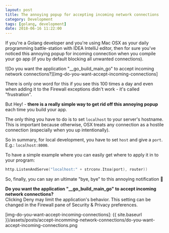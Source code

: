 ```yaml
---
layout: post
title: The annoying popup for accepting incoming network connections
category: Development
tags: [golang, development]
date: 2018-06-16 11:22:00
---
```


If you're a Golang developer and you're using Mac OSX as your daily programming battle-station with IDEA IntelliJ editor, then for sure you've noticed this annoying popup for incoming connection when you compile your go app (if you by default blocking all unwanted connections).

![Do you want the application "__go_build_main_go" to accept incoming network connections?][img-do-you-want-accept-incoming-connections]

There is only one word for this if you see this 100 times a day and even when adding it to the Firewall exceptions didn't work - it's called "frustration".

But Hey! - **there is a really simple way to get rid off this annoying popup** each time you build your app.

The only thing you have to do is to set `localhost` to your server's hostname. This is important because otherwise, OSX treats any connection as a hostile connection (especially when you up intentionally).

So in summary, for local development, you have to set `host` and give a `port`. E.g.: `localhost:8000`.

To have a simple example where you can easily get where to apply it in to your program:

```go
http.ListenAndServe("localhost:" + strconv.Itoa(port), router))
```

So, finally, you can say an ultimate "bye, bye" to this annoying notification 🙂

<div class="alert alert-success">
<p><b>Do you want the application "__go_build_main_go" to accept incoming network connections?</b><br/>
Clicking Deny may limit the application's behavior. This setting can be changed in the Firewall pane of Security & Privacy preferences.</p>
</div>

[img-do-you-want-accept-incoming-connections]: {{ site.baseurl }}/assets/posts/accept-incomming-network-connections/do-you-want-accept-incoming-connections.png
